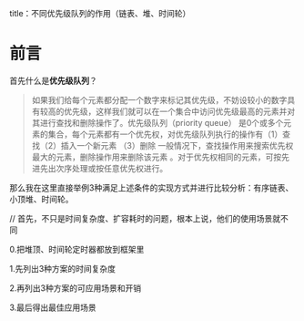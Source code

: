 title：不同优先级队列的作用（链表、堆、时间轮）

# 前言

首先什么是**优先级队列**？

> 如果我们给每个元素都分配一个数字来标记其优先级，不妨设较小的数字具有较高的优先级，这样我们就可以在一个集合中访问优先级最高的元素并对其进行查找和删除操作了。优先级队列（priority queue） 是0个或多个元素的集合，每个元素都有一个优先权，对优先级队列执行的操作有（1）查找（2）插入一个新元素 （3）删除 一般情况下，查找操作用来搜索优先权最大的元素，删除操作用来删除该元素 。对于优先权相同的元素，可按先进先出次序处理或按任意优先权进行。



那么我在这里直接举例3种满足上述条件的实现方式并进行比较分析：有序链表、小顶堆、时间轮。



// 首先，不只是时间复杂度、扩容耗时的问题，根本上说，他们的使用场景就不同

0.把堆顶、时间轮定时器都放到框架里

1.先列出3种方案的时间复杂度

2.再列出3种方案的可应用场景和开销

3.最后得出最佳应用场景
